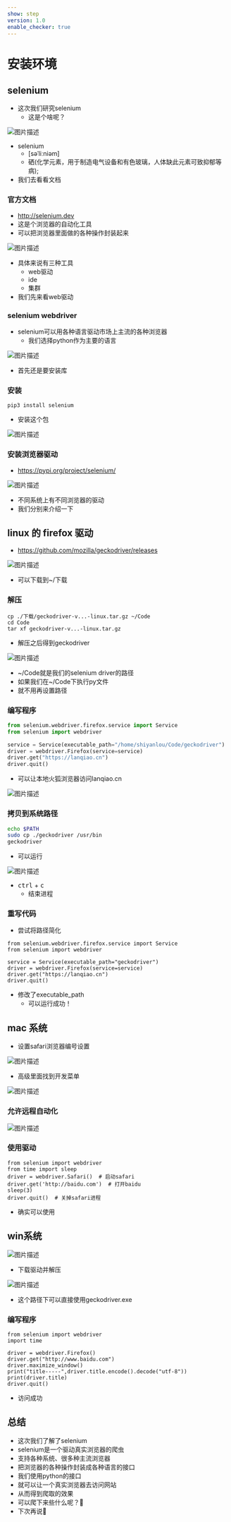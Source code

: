 ```yaml
---
show: step
version: 1.0
enable_checker: true
---
```


# 安装环境

## selenium

- 这次我们研究selenium
	- 这是个啥呢？

![图片描述](https://doc.shiyanlou.com/courses/uid1190679-20220912-1662988447606)

- selenium 	
	- [səˈliːniəm]
	- 硒(化学元素，用于制造电气设备和有色玻璃，人体缺此元素可致抑郁等病);
- 我们去看看文档

### 官方文档

- http://selenium.dev
- 这是个浏览器的自动化工具
- 可以把浏览器里面做的各种操作封装起来

![图片描述](https://doc.shiyanlou.com/courses/uid1190679-20220913-1663030859407)

- 具体来说有三种工具
	- web驱动
	- ide
	- 集群
- 我们先来看web驱动

### selenium webdriver

- selenium可以用各种语言驱动市场上主流的各种浏览器
	- 我们选择python作为主要的语言

![图片描述](https://doc.shiyanlou.com/courses/uid1190679-20220913-1663031366776)

- 首先还是要安装库

### 安装

```
pip3 install selenium
```

- 安装这个包

![图片描述](https://doc.shiyanlou.com/courses/uid1190679-20220913-1663031315821)

### 安装浏览器驱动

- https://pypi.org/project/selenium/

![图片描述](https://doc.shiyanlou.com/courses/uid1190679-20220913-1663031456239)

- 不同系统上有不同浏览器的驱动
- 我们分别来介绍一下

## linux 的 firefox 驱动

- https://github.com/mozilla/geckodriver/releases

![图片描述](https://doc.shiyanlou.com/courses/uid1190679-20220913-1663031729922)

- 可以下载到~/下载

### 解压

```
cp ./下载/geckodriver-v...-linux.tar.gz ~/Code
cd Code
tar xf geckodriver-v...-linux.tar.gz
```

- 解压之后得到geckodriver

![图片描述](https://doc.shiyanlou.com/courses/uid1190679-20220913-1663031999173)

- ~/Code就是我们的selenium driver的路径
- 如果我们在~/Code下执行py文件
- 就不用再设置路径

### 编写程序

```python
from selenium.webdriver.firefox.service import Service
from selenium import webdriver

service = Service(executable_path="/home/shiyanlou/Code/geckodriver")
driver = webdriver.Firefox(service=service)
driver.get("https://lanqiao.cn")
driver.quit()
```

- 可以让本地火狐浏览器访问lanqiao.cn

![图片描述](https://doc.shiyanlou.com/courses/uid1190679-20220913-1663032402800)

### 拷贝到系统路径

```bash
echo $PATH
sudo cp ./geckodriver /usr/bin
geckodriver
```
- 可以运行

![图片描述](https://doc.shiyanlou.com/courses/uid1190679-20231027-1698407202899)

- <kbd>ctrl</kbd> + <kbd>c</kbd>
	- 结束进程

### 重写代码

- 尝试将路径简化

```
from selenium.webdriver.firefox.service import Service
from selenium import webdriver

service = Service(executable_path="geckodriver")
driver = webdriver.Firefox(service=service)
driver.get("https://lanqiao.cn")
driver.quit()
```

- 修改了executable_path
	- 可以运行成功！

## mac 系统

- 设置safari浏览器编号设置

![图片描述](https://doc.shiyanlou.com/courses/uid1190679-20220913-1663032615566)

- 高级里面找到开发菜单

![图片描述](https://doc.shiyanlou.com/courses/uid1190679-20220913-1663032640931)

### 允许远程自动化

![图片描述](https://doc.shiyanlou.com/courses/uid1190679-20220913-1663032665339)

### 使用驱动

```
from selenium import webdriver
from time import sleep
driver = webdriver.Safari()  # 启动safari
driver.get('http://baidu.com')  # 打开baidu
sleep(3)
driver.quit()  # 关掉safari进程
```

- 确实可以使用

## win系统

![图片描述](https://doc.shiyanlou.com/courses/uid1190679-20220913-1663033340485)

- 下载驱动并解压

![图片描述](https://doc.shiyanlou.com/courses/uid1190679-20220913-1663033377999)

- 这个路径下可以直接使用geckodriver.exe

### 编写程序

```
from selenium import webdriver
import time

driver = webdriver.Firefox()
driver.get("http://www.baidu.com")
driver.maximize_window()
print("title-----",driver.title.encode().decode("utf-8"))
print(driver.title)
driver.quit()
```

- 访问成功

## 总结

- 这次我们了解了selenium
- selenium是一个驱动真实浏览器的爬虫
- 支持各种系统、很多种主流浏览器
- 把浏览器的各种操作封装成各种语言的接口
- 我们使用python的接口
- 就可以让一个真实浏览器去访问网站
- 从而得到爬取的效果
- 可以爬下来些什么呢？🤔
- 下次再说👋
